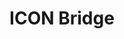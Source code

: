 ---
title: ICON Bridge
description: This repo contains code related to the ICON Bridge centralized bridging solution.
---